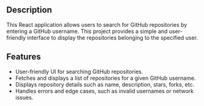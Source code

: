 ## Description

This React application allows users to search for GitHub repositories by entering a GitHub username. This project provides a simple and user-friendly interface to display the repositories belonging to the specified user.

## Features

- User-friendly UI for searching GitHub repositories.
- Fetches and displays a list of repositories for a given GitHub username.
- Displays repository details such as name, description, stars, forks, etc.
- Handles errors and edge cases, such as invalid usernames or network issues.

